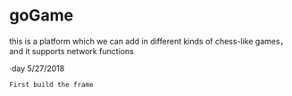 # goGame
this is a platform which we can add in different kinds of chess-like games，and it supports network functions

·day 5/27/2018
    
    First build the frame
